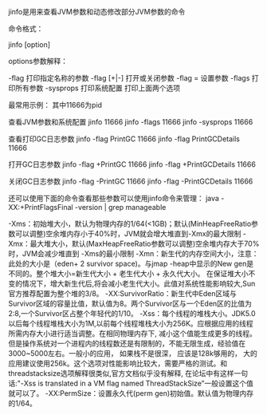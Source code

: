 jinfo是用来查看JVM参数和动态修改部分JVM参数的命令

命令格式：

jinfo [option] <pid>

options参数解释：

-flag <name> 打印指定名称的参数
-flag [+|-]<name> 打开或关闭参数
-flag <name>=<value> 设置参数
-flags 打印所有参数
-sysprops 打印系统配置
<no option> 打印上面两个选项

最常用示例：
其中11666为pid

查看JVM参数和系统配置
jinfo 11666
jinfo -flags 11666
jinfo -sysprops 11666

查看打印GC日志参数
jinfo -flag PrintGC 11666
jinfo -flag PrintGCDetails 11666

打开GC日志参数
jinfo -flag +PrintGC 11666
jinfo -flag +PrintGCDetails 11666

关闭GC日志参数
jinfo -flag -PrintGC 11666
jinfo -flag -PrintGCDetails 11666

还可以使用下面的命令查看那些参数可以使用jinfo命令来管理：
java -XX:+PrintFlagsFinal -version | grep manageable

-Xms：初始堆大小，默认为物理内存的1/64(<1GB)；默认(MinHeapFreeRatio参数可以调整)空余堆内存小于40%时，JVM就会增大堆直到-Xmx的最大限制
-Xmx：最大堆大小，默认(MaxHeapFreeRatio参数可以调整)空余堆内存大于70%时，JVM会减少堆直到 -Xms的最小限制
-Xmn：新生代的内存空间大小，注意：此处的大小是（eden+ 2 survivor space)。与jmap -heap中显示的New gen是不同的。整个堆大小=新生代大小 + 老生代大小 + 永久代大小。
      在保证堆大小不变的情况下，增大新生代后,将会减小老生代大小。此值对系统性能影响较大,Sun官方推荐配置为整个堆的3/8。
-XX:SurvivorRatio：新生代中Eden区域与Survivor区域的容量比值，默认值为8。两个Survivor区与一个Eden区的比值为2:8,一个Survivor区占整个年轻代的1/10。
-Xss：每个线程的堆栈大小。JDK5.0以后每个线程堆栈大小为1M,以前每个线程堆栈大小为256K。应根据应用的线程所需内存大小进行适当调整。在相同物理内存下,
      减小这个值能生成更多的线程。但是操作系统对一个进程内的线程数还是有限制的，不能无限生成，经验值在3000~5000左右。一般小的应用， 如果栈不是很深， 应该是128k够用的，
      大的应用建议使用256k。这个选项对性能影响比较大，需要严格的测试。和threadstacksize选项解释很类似,官方文档似乎没有解释,
      在论坛中有这样一句话:"-Xss is translated in a VM flag named ThreadStackSize”一般设置这个值就可以了。
-XX:PermSize：设置永久代(perm gen)初始值。默认值为物理内存的1/64。